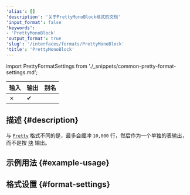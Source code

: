 ```yaml
---
'alias': []
'description': '关于PrettyMonoBlock格式的文档'
'input_format': false
'keywords':
- 'PrettyMonoBlock'
'output_format': true
'slug': '/interfaces/formats/PrettyMonoBlock'
'title': 'PrettyMonoBlock'
---
```


import PrettyFormatSettings from './_snippets/common-pretty-format-settings.md';

| 输入 | 输出  | 别名 |
|-------|---------|-------|
| ✗     | ✔       |       |

## 描述 {#description}

与 [`Pretty`](/interfaces/formats/Pretty) 格式不同的是，最多会缓冲 `10,000` 行，然后作为一个单独的表输出，而不是按 [块](/development/architecture#block) 输出。

## 示例用法 {#example-usage}

## 格式设置 {#format-settings}

<PrettyFormatSettings/>
